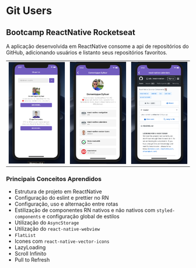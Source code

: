 # Git Users

## Bootcamp ReactNative Rocketseat

A aplicação desenvolvida em ReactNative consome a api de repositórios do GitHub, adicionando usuários e listanto seus repositórios favoritos.

<table>
  <tr>
    <td><img src="https://raw.githubusercontent.com/Domeniqque/git-users-rn-bootcamp/master/doc/images/index_preview.png" width="250"/></td>
    <td><img src="https://raw.githubusercontent.com/Domeniqque/git-users-rn-bootcamp/master/doc/images/user_preview.png" width="250"/></td>
    <td><img src="https://raw.githubusercontent.com/Domeniqque/git-users-rn-bootcamp/master/doc/images/repository_preview.png" width="250"/></td>
  </tr>
</table>

### Principais Conceitos Aprendidos

- Estrutura de projeto em ReactNative
- Configuração do eslint e prettier no RN
- Configuração, uso e alternação entre rotas
- Estilização de componentes RN nativos e não nativos com `styled-components`
  e configuração global de estilos
- Utilização do `AsyncStorage`
- Utilização do `react-native-webview`
- `FlatList`
- Icones com `react-native-vector-icons`
- LazyLoading
- Scroll Infinito
- Pull to Refresh
